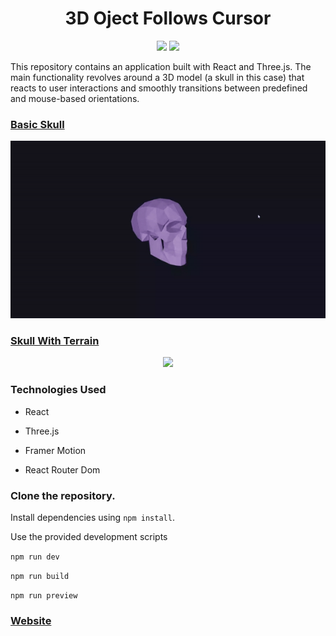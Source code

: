 <div align='center'>

# 3D Oject Follows Cursor


![](https://img.shields.io/badge/Three.js-r162-purple) ![](https://img.shields.io/badge/React-18.2.0-blue)  


</div>


This repository contains an application built with React and Three.js. The main functionality revolves around a 3D model (a skull in this case) that reacts to user interactions and smoothly transitions between predefined and mouse-based orientations.



### [Basic Skull](https://github.com/diegolajus/3D_Object_Follows_Cursor/tree/main)

<div align="center">
    <img src="src/assets/skull.gif"/>
</div>





### [Skull With Terrain](https://github.com/diegolajus/3D_Object_Follows_Cursor/tree/skull_with_terrain)


<div align="center">
    <img src="src/assets/skullwithterrain.gif"/>
</div>




### Technologies Used

- React

- Three.js

- Framer Motion

- React Router Dom


</div>


### Clone the repository.

Install dependencies using `npm install`.

Use the provided development scripts 

`npm run dev`

`npm run build`

`npm run preview`



### [Website](https://3d-object-follows-cursor.netlify.app/)

